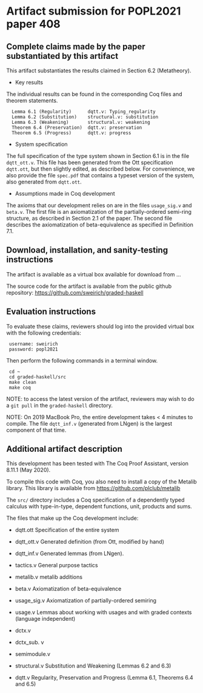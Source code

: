 Artifact submission for POPL2021 paper 408
==========================================

Complete claims made by the paper substantiated by this artifact
----------------------------------------------------------------

This artifact substantiates the results claimed in Section 6.2 (Metatheory).

* Key results

The individual results can be found in the corresponding Coq files and theorem 
statements.

      Lemma 6.1 (Regularity)      dqtt.v: Typing_regularity
      Lemma 6.2 (Substitution)    structural.v: substitution
      Lemma 6.3 (Weakening)       structural.v: weakening
      Theorem 6.4 (Preservation)  dqtt.v: preservation
      Theorem 6.5 (Progress)      dqtt.v: progress  

* System specification

The full specification of the type system shown in Section 6.1 is in the file
`dqtt_ott.v`. This file has been generated from the Ott specification `dqtt.ott`,
but then slightly edited, as described below. For convenience, we also provide
the file `spec.pdf` that contains a typeset version of the system, also
generated from `dqtt.ott`.

* Assumptions made in Coq development

The axioms that our development relies on are in the files `usage_sig.v`
and `beta.v`.  The first file is an axiomatization of the partially-ordered
semi-ring structure, as described in Section 2.1 of the paper. The second file
describes the axiomatization of beta-equivalence as specified in Definition
7.1.

Download, installation, and sanity-testing instructions
---------------------------------------------------------

The artifact is available as a virtual box available for download from ...

The source code for the artifact is available from the public github repository:
https://github.com/sweirich/graded-haskell

Evaluation instructions
-----------------------

To evaluate these claims, reviewers should log into the provided virtual box
with the following credentials:

     username: sweirich
     password: popl2021

Then perform the following commands in a terminal window.
  
     cd ~ 
     cd graded-haskell/src
     make clean
     make coq

NOTE: to access the latest version of the artifact, reviewers may wish to do a `git pull` 
in the `graded-haskell` directory.

NOTE: On 2019 MacBook Pro, the entire development takes < 4 minutes to compile. The file `dqtt_inf.v` (generated from LNgen) is the largest component of that time. 
     

Additional artifact description
-------------------------------

This development has been tested with The Coq Proof Assistant, version 8.11.1
(May 2020).

To compile this code with Coq, you also need to install a copy of the Metalib
library.  This library is available from https://github.com/plclub/metalib

The `src/` directory includes a Coq specification of a dependently typed
calculus with type-in-type, dependent functions, unit, products and sums.

The files that make up the Coq development include:

- dqtt.ott     Specification of the entire system
- dqtt_ott.v   Generated definition (from Ott, modified by hand)
- dqtt_inf.v   Generated lemmas (from LNgen). 
- tactics.v    General purpose tactics
- metalib.v    metalib additions

- beta.v       Axiomatization of beta-equivalence
- usage_sig.v  Axiomatization of partially-ordered semiring

- usage.v      Lemmas about working with usages and with graded contexts (language independent)
- dctx.v     
- dctx_sub. v 
- semimodule.v

- structural.v  Substitution and Weakening (Lemmas 6.2 and 6.3)
- dqtt.v        Regularity, Preservation and Progress (Lemma 6.1, Theorems 6.4 and 6.5)


